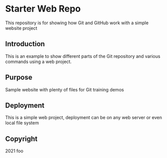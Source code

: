 # Starter Web Repo

This repository is for showing how Git and GitHub work with a simple website project

## Introduction

This is an example to show different parts of the Git repository and various commands using a web project.

## Purpose

Sample website with plenty of files for Git training demos

## Deployment

This is a simple web project, deployment can be on any web server or even local file system

## Copyright

2021 foo
